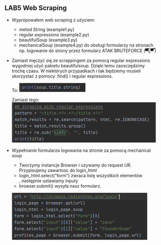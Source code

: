 ## LAB5 Web Scraping
  - Wyprópowałem web scraping z użyciem:
     - metod String (example1.py)
     - regular expressions (example2.py)
     - beautifulSoup (example3.py)
     - mechanicalSoup (example4.py)
       do obsługi formularzy na stronach
       np. logowanie do strony przez formularz
          ATAK BRUTEFORCE (▀̿Ĺ̯▀̿ ̿)
  
- Zamiast męczyć się ze scrappingem za pomocą regular expressions
  wygodniej użyć pakietu beautifulsoup. 
  Dzięki temu zaosczędzimy trochę czasu.
  W niektórych przypadkach i tak będziemy musieli skorzystać z pomocy
  .find() i regular expressions.
  
  To:
  ![strona głóna](/Lab5/skr/2.PNG)
  
  Zamiast tego: 
  ![strona głóna](/Lab5/skr/1.PNG)

- Wypełnianie formularza logowania na stronie
  za pomocą mechanical soup
    - Tworzymy instancje Browser i uzywamy do request UR.
      Przypisujemy zawartosc do login_html
    - login_html.select("form") zwraca listę wszystkich
      elementów <form>, następnie ustawiamy inputy 
    - browser.submit() wysyła nasz formularz.
  
  ![strona głóna](/Lab5/skr/3.PNG)
